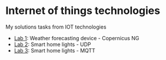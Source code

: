 # Internet of things technologies 

My solutions tasks from IOT technologies

* [Lab 1](./1): Weather forecasting device - Copernicus NG
* [Lab 2](./2): Smart home lights - UDP
* [Lab 3](./3): Smart home lights - MQTT
